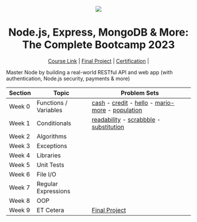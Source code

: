 <div align=center>
    <img src="https://img-c.udemycdn.com/course/750x422/1672410_9ff1_5.jpg">
    <h1> Node.js, Express, MongoDB & More: The Complete Bootcamp 2023 </h1>
</div>

<div align=center>
    <a href="https://www.udemy.com/course/nodejs-express-mongodb-bootcamp/">Course Link</a> |
    <a href=" ">Final Project</a> |
    <a href=" ">Certification</a> |
</div>

Master Node by building a real-world RESTful API and web app (with authentication, Node.js security, payments & more)


<div align="center">

|Section|Topic|Problem Sets|
|-----|-----------|----|
|Week 0 | Functions / Variables|[cash](https://github.com/5ah1n/CS50_Python/blob/main/tasks/indoor/indoor.py) - [credit]( ) - [hello]() - [mario-more]() - [population]()|
|Week 1| Conditionals |[readability]() - [scrabbble]() - [substitution]()|
|Week 2 | Algorithms ||
|Week 3| Exceptions |  |
|Week 4 | Libraries |  |
| Week 5 | Unit Tests |  |
|Week 6 | File I/O |  |
|Week 7 | Regular Expressions |  |
|Week 8 | OOP |  |
|Week 9 | ET Cetera | [Final Project](https://github.com/5ah1n/CS50_Python/tree/main/tasks/project)|






